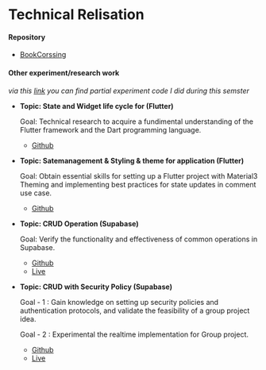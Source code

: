 # Technical Relisation

#### Repository

- [<u>BookCorssing</u>](https://github.com/zyhzsh/BikeCorssing)

#### Other experiment/research work

_via this [<u>link</u>](https://github.com/zyhzsh/s7-workshop-pototypes) you can find partial experiment code I did during this semster_

- **Topic: State and Widget life cycle for (Flutter)**

  Goal: Technical research to acquire a fundimental understanding of the Flutter framework and the Dart programming language.

  - [<u>Github</u>](https://github.com/zyhzsh/s7-workshop-pototypes/tree/main/flutter-basic/flutter_demo_one)

- **Topic: Satemanagement & Styling & theme for application (Flutter)**

  Goal: Obtain essential skills for setting up a Flutter project with Material3 Theming and implementing best practices for state updates in comment use case.

  - [<u>Github</u>](https://github.com/zyhzsh/s7-workshop-pototypes/tree/main/flutter_interactivity_theming)

- **Topic: CRUD Operation (Supabase)**

  Goal: Verify the functionality and effectiveness of common operations in Supabase.

  - [<u>Github</u>](https://github.com/zyhzsh/s7-workshop-pototypes/tree/main/supabase-example-2)
  - [<u>Live</u>](https://s7-workshop-pototypes.vercel.app/)

- **Topic: CRUD with Security Policy (Supabase)**

  Goal - 1 : Gain knowledge on setting up security policies and authentication protocols, and validate the feasibility of a group project idea.

  Goal - 2 : Experimental the realtime implementation for Group project.

  - [<u>Github</u>](https://github.com/zyhzsh/s7-workshop-pototypes/tree/main/climbtrain-pototype-app)
  - [<u>Live</u>](https://s7-climbtrain-pototypes.vercel.app/)
